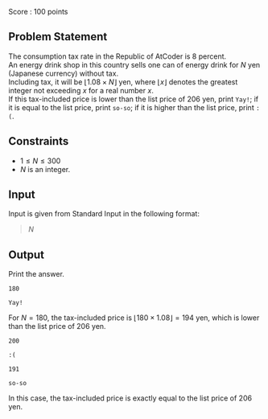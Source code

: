 Score : $100$ points

## Problem Statement

The consumption tax rate in the Republic of AtCoder is $8$ percent.<br>
An energy drink shop in this country sells one can of energy drink for $N$ yen (Japanese currency) without tax.<br>
Including tax, it will be $\lfloor 1.08 \times N \rfloor$ yen, where $\lfloor x \rfloor$ denotes the greatest integer not exceeding $x$ for a real number $x$.<br>
If this tax-included price is lower than the list price of $206$ yen, print `Yay!`; if it is equal to the list price, print `so-so`; if it is higher than the list price, print `:(`.

## Constraints

- $1 \le N \le 300$
- $N$ is an integer.

## Input

Input is given from Standard Input in the following format:

> $N$

## Output

Print the answer.

```input1
180
```

```output1
Yay!
```

For $N=180$, the tax-included price is $\lfloor 180 \times 1.08 \rfloor = 194$ yen, which is lower than the list price of $206$ yen.

```input2
200
```

```output2
:(
```

```input3
191
```

```output3
so-so
```

In this case, the tax-included price is exactly equal to the list price of $206$ yen.